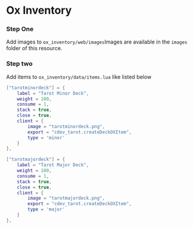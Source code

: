 # Ox Inventory

### Step One <a href="#step-two" id="step-two"></a>

Add images to `ox_inventory/web/images`Images are available in the `images` folder of this resource.

### Step two <a href="#step-two" id="step-two"></a>

Add items to `ox_inventory/data/items.lua` like listed below

```lua
["tarotminordeck"] = {
	label = "Tarot Minor Deck",
	weight = 100,
	consume = 1,
	stack = true,
	close = true,
	client = {
		image = "tarotminordeck.png",
		export = "cdev_tarot.createDeckOXItem",
		type = 'minor'
	}
},

["tarotmajordeck"] = {
	label = "Tarot Major Deck",
	weight = 100,
	consume = 1,
	stack = true,
	close = true,
	client = {
		image = "tarotmajordeck.png",
		export = "cdev_tarot.createDeckOXItem",
		type = 'major'
	}
},
```
